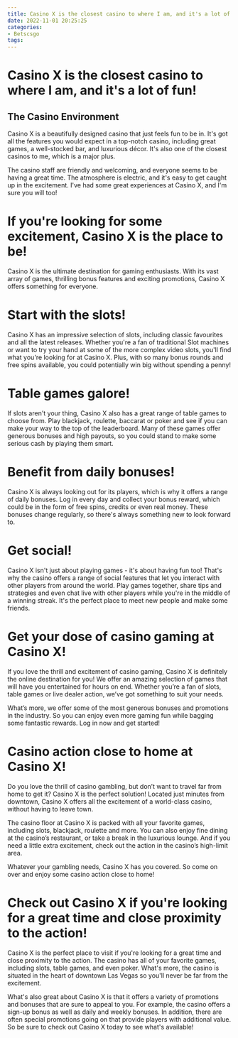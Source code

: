 ```yaml
---
title: Casino X is the closest casino to where I am, and it's a lot of fun!
date: 2022-11-01 20:25:25
categories:
- Betscsgo
tags:
---
```



#  Casino X is the closest casino to where I am, and it's a lot of fun!

## The Casino Environment

Casino X is a beautifully designed casino that just feels fun to be in. It's got all the features you would expect in a top-notch casino, including great games, a well-stocked bar, and luxurious décor. It's also one of the closest casinos to me, which is a major plus.

The casino staff are friendly and welcoming, and everyone seems to be having a great time. The atmosphere is electric, and it's easy to get caught up in the excitement. I've had some great experiences at Casino X, and I'm sure you will too!

#  If you're looking for some excitement, Casino X is the place to be!

Casino X is the ultimate destination for gaming enthusiasts. With its vast array of games, thrilling bonus features and exciting promotions, Casino X offers something for everyone.

# Start with the slots!

Casino X has an impressive selection of slots, including classic favourites and all the latest releases. Whether you're a fan of traditional Slot machines or want to try your hand at some of the more complex video slots, you'll find what you're looking for at Casino X. Plus, with so many bonus rounds and free spins available, you could potentially win big without spending a penny!

# Table games galore!

If slots aren't your thing, Casino X also has a great range of table games to choose from. Play blackjack, roulette, baccarat or poker and see if you can make your way to the top of the leaderboard. Many of these games offer generous bonuses and high payouts, so you could stand to make some serious cash by playing them smart.

# Benefit from daily bonuses!

Casino X is always looking out for its players, which is why it offers a range of daily bonuses. Log in every day and collect your bonus reward, which could be in the form of free spins, credits or even real money. These bonuses change regularly, so there's always something new to look forward to.

# Get social!

Casino X isn't just about playing games - it's about having fun too! That's why the casino offers a range of social features that let you interact with other players from around the world. Play games together, share tips and strategies and even chat live with other players while you're in the middle of a winning streak. It's the perfect place to meet new people and make some friends.

#  Get your dose of casino gaming at Casino X!

If you love the thrill and excitement of casino gaming, Casino X is definitely the online destination for you! We offer an amazing selection of games that will have you entertained for hours on end. Whether you’re a fan of slots, table games or live dealer action, we’ve got something to suit your needs.

What’s more, we offer some of the most generous bonuses and promotions in the industry. So you can enjoy even more gaming fun while bagging some fantastic rewards. Log in now and get started!

#  Casino action close to home at Casino X!

Do you love the thrill of casino gambling, but don’t want to travel far from home to get it? Casino X is the perfect solution! Located just minutes from downtown, Casino X offers all the excitement of a world-class casino, without having to leave town.

The casino floor at Casino X is packed with all your favorite games, including slots, blackjack, roulette and more. You can also enjoy fine dining at the casino’s restaurant, or take a break in the luxurious lounge. And if you need a little extra excitement, check out the action in the casino’s high-limit area.

Whatever your gambling needs, Casino X has you covered. So come on over and enjoy some casino action close to home!

#  Check out Casino X if you're looking for a great time and close proximity to the action!

Casino X is the perfect place to visit if you're looking for a great time and close proximity to the action. The casino has all of your favorite games, including slots, table games, and even poker. What's more, the casino is situated in the heart of downtown Las Vegas so you'll never be far from the excitement.

What's also great about Casino X is that it offers a variety of promotions and bonuses that are sure to appeal to you. For example, the casino offers a sign-up bonus as well as daily and weekly bonuses. In addition, there are often special promotions going on that provide players with additional value. So be sure to check out Casino X today to see what's available!